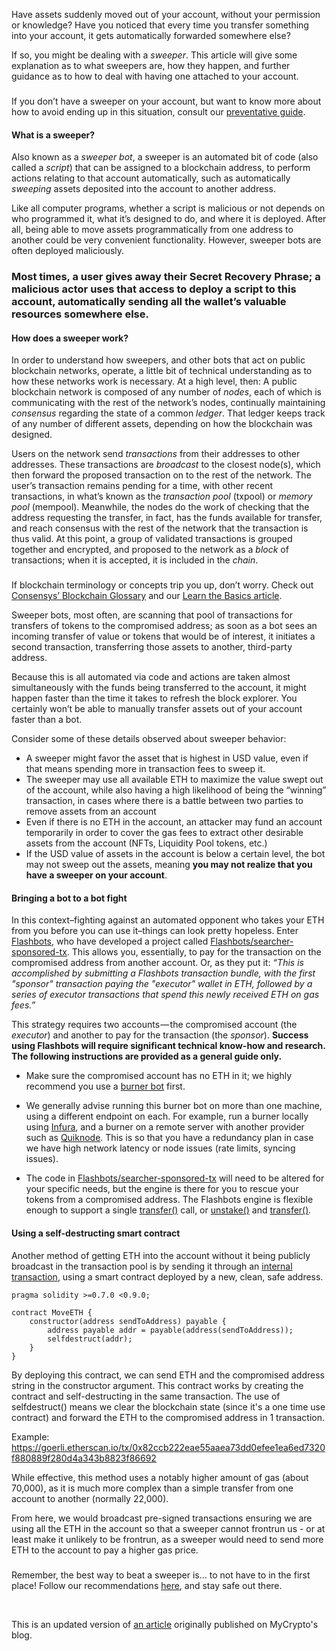 Have assets suddenly moved out of your account, without your permission or knowledge? Have you noticed that every time you transfer something into your account, it gets automatically forwarded somewhere else?


If so, you might be dealing with a *sweeper*. This article will give some explanation as to what sweepers are, how they happen, and further guidance as to how to deal with having one attached to your account.


### 
If you don’t have a sweeper on your account, but want to know more about how to avoid ending up in this situation, consult our [preventative guide](https://support.metamask.io/hc/en-us/articles/12091923128347).


#### What is a sweeper?


Also known as a *sweeper bot*, a sweeper is an automated bit of code (also called a *script*) that can be assigned to a blockchain address, to perform actions relating to that account automatically, such as automatically *sweeping* assets deposited into the account to another address.


Like all computer programs, whether a script is malicious or not depends on who programmed it, what it’s designed to do, and where it is deployed. After all, being able to move assets programmatically from one address to another could be very convenient functionality. However, sweeper bots are often deployed maliciously. 


### Most times, a user gives away their Secret Recovery Phrase; a malicious actor uses that access to deploy a script to this account, automatically sending all the wallet’s valuable resources somewhere else.


#### How does a sweeper work?


In order to understand how sweepers, and other bots that act on public blockchain networks, operate, a little bit of technical understanding as to how these networks work is necessary. At a high level, then: A public blockchain network is composed of any number of *nodes*, each of which is communicating with the rest of the network’s nodes, continually maintaining *consensus* regarding the state of a common *ledger*. That ledger keeps track of any number of different assets, depending on how the blockchain was designed.


Users on the network send *transactions* from their addresses to other addresses. These transactions are *broadcast* to the closest node(s), which then forward the proposed transaction on to the rest of the network. The user’s transaction remains pending for a time, with other recent transactions, in what’s known as the *transaction pool* (txpool) or *memory pool* (mempool). Meanwhile, the nodes do the work of checking that the address requesting the transfer, in fact, has the funds available for transfer, and reach consensus with the rest of the network that the transaction is thus valid. At this point, a group of validated transactions is grouped together and encrypted, and proposed to the network as a *block* of transactions; when it is accepted, it is included in the *chain*.


### 
If blockchain terminology or concepts trip you up, don’t worry. Check out [Consensys’ Blockchain Glossary](https://consensys.net/knowledge-base/a-blockchain-glossary-for-beginners/) and our [Learn the Basics article](https://support.metamask.io/hc/en-us/articles/360015489611).


Sweeper bots, most often, are scanning that pool of transactions for transfers of tokens to the compromised address; as soon as a bot sees an incoming transfer of value or tokens that would be of interest, it initiates a second transaction, transferring those assets to another, third-party address.


Because this is all automated via code and actions are taken almost simultaneously with the funds being transferred to the account, it might happen faster than the time it takes to refresh the block explorer. You certainly won’t be able to manually transfer assets out of your account faster than a bot.


Consider some of these details observed about sweeper behavior:


* A sweeper might favor the asset that is highest in USD value, even if that means spending more in transaction fees to sweep it.
* The sweeper may use all available ETH to maximize the value swept out of the account, while also having a high likelihood of being the “winning” transaction, in cases where there is a battle between two parties to remove assets from an account
* Even if there is no ETH in the account, an attacker may fund an account temporarily in order to cover the gas fees to extract other desirable assets from the account (NFTs, Liquidity Pool tokens, etc.)
* If the USD value of assets in the account is below a certain level, the bot may not sweep out the assets, meaning **you may not realize that you have a sweeper on your account**.


#### Bringing a bot to a bot fight


In this context–fighting against an automated opponent who takes your ETH from you before you can use it–things can look pretty hopeless. Enter [Flashbots](https://docs.flashbots.net/), who have developed a project called [Flashbots/searcher-sponsored-tx](https://github.com/flashbots/searcher-sponsored-tx). This allows you, essentially, to pay for the transaction on the compromised address from another account. Or, as they put it: *“This is accomplished by submitting a Flashbots transaction bundle, with the first "sponsor" transaction paying the "executor" wallet in ETH, followed by a series of executor transactions that spend this newly received ETH on gas fees.”*


This strategy requires two accounts — the compromised account (the *executor*) and another to pay for the transaction (the *sponsor*). **Success using Flashbots will require significant technical know-how and research. The following instructions are provided as a general guide only.**


* Make sure the compromised account has no ETH in it; we highly recommend you use a [burner bot](https://twitter.com/smpalladino/status/1373049027365904389?s=20&t=PE8rsffOnw8PxiKzpl7OdQ) first.
+ We generally advise running this burner bot on more than one machine, using a different endpoint on each. For example, run a burner locally using [Infura](https://infura.io/), and a burner on a remote server with another provider such as [Quiknode](https://www.quicknode.com/). This is so that you have a redundancy plan in case we have high network latency or node issues (rate limits, syncing issues).

* The code in [Flashbots/searcher-sponsored-tx](https://github.com/flashbots/searcher-sponsored-tx) will need to be altered for your specific needs, but the engine is there for you to rescue your tokens from a compromised address. The Flashbots engine is flexible enough to support a single [transfer()](https://eips.ethereum.org/EIPS/eip-20) call, or [unstake()](https://eips.ethereum.org/EIPS/eip-900#unstake) and [transfer()](https://eips.ethereum.org/EIPS/eip-20)*.*


#### Using a self-destructing smart contract


Another method of getting ETH into the account without it being publicly broadcast in the transaction pool is by sending it through an [internal transaction](https://support.metamask.io/hc/en-us/articles/360058568312-Internal-transactions), using a smart contract deployed by a new, clean, safe address.



```
pragma solidity >=0.7.0 <0.9.0;  
  
contract MoveETH {  
    constructor(address sendToAddress) payable {  
        address payable addr = payable(address(sendToAddress));  
        selfdestruct(addr);  
    }  
}
```

By deploying this contract, we can send ETH and the compromised address string in the constructor argument. This contract works by creating the contract and self-destructing in the same transaction. The use of selfdestruct() means we clear the blockchain state (since it's a one time use contract) and forward the ETH to the compromised address in 1 transaction.


Example: <https://goerli.etherscan.io/tx/0x82ccb222eae55aaea73dd0efee1ea6ed7320f880889f280d4a343b8823f86692>


While effective, this method uses a notably higher amount of gas (about 70,000), as it is much more complex than a simple transfer from one account to another (normally 22,000).


From here, we would broadcast pre-signed transactions ensuring we are using all the ETH in the account so that a sweeper cannot frontrun us - or at least make it unlikely to be frontrun, as a sweeper would need to send more ETH to the account to pay a higher gas price.


### 
Remember, the best way to beat a sweeper is… to not have to in the first place! Follow our recommendations [here](https://support.metamask.io/hc/en-us/articles/12091923128347), and stay safe out there.


 


This is an updated version of [an article](https://blog.mycrypto.com/how-to-beat-an-ethereum-based-sweeper-and-recover-your-assets) originally published on MyCrypto's blog.

